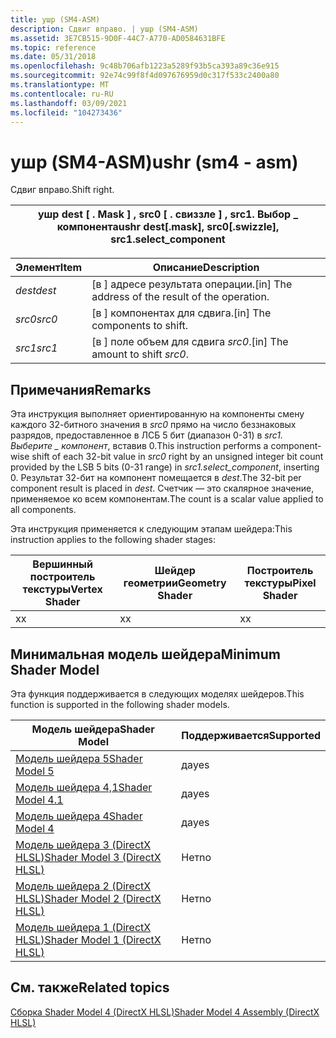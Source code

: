 ```yaml
---
title: ушр (SM4-ASM)
description: Сдвиг вправо. | ушр (SM4-ASM)
ms.assetid: 3E7CB515-9D0F-44C7-A770-AD0584631BFE
ms.topic: reference
ms.date: 05/31/2018
ms.openlocfilehash: 9c48b706afb1223a5289f93b5ca393a89c36e915
ms.sourcegitcommit: 92e74c99f8f4d097676959d0c317f533c2400a80
ms.translationtype: MT
ms.contentlocale: ru-RU
ms.lasthandoff: 03/09/2021
ms.locfileid: "104273436"
---
```

# <a name="ushr-sm4---asm"></a><span data-ttu-id="fdbb6-104">ушр (SM4-ASM)</span><span class="sxs-lookup"><span data-stu-id="fdbb6-104">ushr (sm4 - asm)</span></span>

<span data-ttu-id="fdbb6-105">Сдвиг вправо.</span><span class="sxs-lookup"><span data-stu-id="fdbb6-105">Shift right.</span></span>



| <span data-ttu-id="fdbb6-106">ушр dest \[ . Mask \] , src0 \[ . свиззле \] , src1. Выбор \_ компонента</span><span class="sxs-lookup"><span data-stu-id="fdbb6-106">ushr dest\[.mask\], src0\[.swizzle\], src1.select\_component</span></span> |
|--------------------------------------------------------------|



 



| <span data-ttu-id="fdbb6-107">Элемент</span><span class="sxs-lookup"><span data-stu-id="fdbb6-107">Item</span></span>                                                            | <span data-ttu-id="fdbb6-108">Описание</span><span class="sxs-lookup"><span data-stu-id="fdbb6-108">Description</span></span>                                                   |
|-----------------------------------------------------------------|---------------------------------------------------------------|
| <span data-ttu-id="fdbb6-109"><span id="dest"></span><span id="DEST"></span>*dest*</span><span class="sxs-lookup"><span data-stu-id="fdbb6-109"><span id="dest"></span><span id="DEST"></span>*dest*</span></span><br/> | <span data-ttu-id="fdbb6-110">\[в \] адресе результата операции.</span><span class="sxs-lookup"><span data-stu-id="fdbb6-110">\[in\] The address of the result of the operation.</span></span><br/> |
| <span data-ttu-id="fdbb6-111"><span id="src0"></span><span id="SRC0"></span>*src0*</span><span class="sxs-lookup"><span data-stu-id="fdbb6-111"><span id="src0"></span><span id="SRC0"></span>*src0*</span></span><br/> | <span data-ttu-id="fdbb6-112">\[в \] компонентах для сдвига.</span><span class="sxs-lookup"><span data-stu-id="fdbb6-112">\[in\] The components to shift.</span></span><br/>                    |
| <span data-ttu-id="fdbb6-113"><span id="src1"></span><span id="SRC1"></span>*src1*</span><span class="sxs-lookup"><span data-stu-id="fdbb6-113"><span id="src1"></span><span id="SRC1"></span>*src1*</span></span><br/> | <span data-ttu-id="fdbb6-114">\[в \] поле объем для сдвига *src0*.</span><span class="sxs-lookup"><span data-stu-id="fdbb6-114">\[in\] The amount to shift *src0*.</span></span><br/>                 |



 

## <a name="remarks"></a><span data-ttu-id="fdbb6-115">Примечания</span><span class="sxs-lookup"><span data-stu-id="fdbb6-115">Remarks</span></span>

<span data-ttu-id="fdbb6-116">Эта инструкция выполняет ориентированную на компоненты смену каждого 32-битного значения в *src0* прямо на число беззнаковых разрядов, предоставленное в ЛСБ 5 бит (диапазон 0-31) в *src1. Выберите \_ компонент*, вставив 0.</span><span class="sxs-lookup"><span data-stu-id="fdbb6-116">This instruction performs a component-wise shift of each 32-bit value in *src0* right by an unsigned integer bit count provided by the LSB 5 bits (0-31 range) in *src1.select\_component*, inserting 0.</span></span> <span data-ttu-id="fdbb6-117">Результат 32-бит на компонент помещается в *dest*.</span><span class="sxs-lookup"><span data-stu-id="fdbb6-117">The 32-bit per component result is placed in *dest*.</span></span> <span data-ttu-id="fdbb6-118">Счетчик — это скалярное значение, применяемое ко всем компонентам.</span><span class="sxs-lookup"><span data-stu-id="fdbb6-118">The count is a scalar value applied to all components.</span></span>

<span data-ttu-id="fdbb6-119">Эта инструкция применяется к следующим этапам шейдера:</span><span class="sxs-lookup"><span data-stu-id="fdbb6-119">This instruction applies to the following shader stages:</span></span>



| <span data-ttu-id="fdbb6-120">Вершинный построитель текстуры</span><span class="sxs-lookup"><span data-stu-id="fdbb6-120">Vertex Shader</span></span> | <span data-ttu-id="fdbb6-121">Шейдер геометрии</span><span class="sxs-lookup"><span data-stu-id="fdbb6-121">Geometry Shader</span></span> | <span data-ttu-id="fdbb6-122">Построитель текстуры</span><span class="sxs-lookup"><span data-stu-id="fdbb6-122">Pixel Shader</span></span> |
|---------------|-----------------|--------------|
| <span data-ttu-id="fdbb6-123">x</span><span class="sxs-lookup"><span data-stu-id="fdbb6-123">x</span></span>             | <span data-ttu-id="fdbb6-124">x</span><span class="sxs-lookup"><span data-stu-id="fdbb6-124">x</span></span>               | <span data-ttu-id="fdbb6-125">x</span><span class="sxs-lookup"><span data-stu-id="fdbb6-125">x</span></span>            |



 

## <a name="minimum-shader-model"></a><span data-ttu-id="fdbb6-126">Минимальная модель шейдера</span><span class="sxs-lookup"><span data-stu-id="fdbb6-126">Minimum Shader Model</span></span>

<span data-ttu-id="fdbb6-127">Эта функция поддерживается в следующих моделях шейдеров.</span><span class="sxs-lookup"><span data-stu-id="fdbb6-127">This function is supported in the following shader models.</span></span>



| <span data-ttu-id="fdbb6-128">Модель шейдера</span><span class="sxs-lookup"><span data-stu-id="fdbb6-128">Shader Model</span></span>                                              | <span data-ttu-id="fdbb6-129">Поддерживается</span><span class="sxs-lookup"><span data-stu-id="fdbb6-129">Supported</span></span> |
|-----------------------------------------------------------|-----------|
| [<span data-ttu-id="fdbb6-130">Модель шейдера 5</span><span class="sxs-lookup"><span data-stu-id="fdbb6-130">Shader Model 5</span></span>](d3d11-graphics-reference-sm5.md)        | <span data-ttu-id="fdbb6-131">да</span><span class="sxs-lookup"><span data-stu-id="fdbb6-131">yes</span></span>       |
| [<span data-ttu-id="fdbb6-132">Модель шейдера 4,1</span><span class="sxs-lookup"><span data-stu-id="fdbb6-132">Shader Model 4.1</span></span>](dx-graphics-hlsl-sm4.md)              | <span data-ttu-id="fdbb6-133">да</span><span class="sxs-lookup"><span data-stu-id="fdbb6-133">yes</span></span>       |
| [<span data-ttu-id="fdbb6-134">Модель шейдера 4</span><span class="sxs-lookup"><span data-stu-id="fdbb6-134">Shader Model 4</span></span>](dx-graphics-hlsl-sm4.md)                | <span data-ttu-id="fdbb6-135">да</span><span class="sxs-lookup"><span data-stu-id="fdbb6-135">yes</span></span>       |
| [<span data-ttu-id="fdbb6-136">Модель шейдера 3 (DirectX HLSL)</span><span class="sxs-lookup"><span data-stu-id="fdbb6-136">Shader Model 3 (DirectX HLSL)</span></span>](dx-graphics-hlsl-sm3.md) | <span data-ttu-id="fdbb6-137">Нет</span><span class="sxs-lookup"><span data-stu-id="fdbb6-137">no</span></span>        |
| [<span data-ttu-id="fdbb6-138">Модель шейдера 2 (DirectX HLSL)</span><span class="sxs-lookup"><span data-stu-id="fdbb6-138">Shader Model 2 (DirectX HLSL)</span></span>](dx-graphics-hlsl-sm2.md) | <span data-ttu-id="fdbb6-139">Нет</span><span class="sxs-lookup"><span data-stu-id="fdbb6-139">no</span></span>        |
| [<span data-ttu-id="fdbb6-140">Модель шейдера 1 (DirectX HLSL)</span><span class="sxs-lookup"><span data-stu-id="fdbb6-140">Shader Model 1 (DirectX HLSL)</span></span>](dx-graphics-hlsl-sm1.md) | <span data-ttu-id="fdbb6-141">Нет</span><span class="sxs-lookup"><span data-stu-id="fdbb6-141">no</span></span>        |



 

## <a name="related-topics"></a><span data-ttu-id="fdbb6-142">См. также</span><span class="sxs-lookup"><span data-stu-id="fdbb6-142">Related topics</span></span>

<dl> <dt>

[<span data-ttu-id="fdbb6-143">Сборка Shader Model 4 (DirectX HLSL)</span><span class="sxs-lookup"><span data-stu-id="fdbb6-143">Shader Model 4 Assembly (DirectX HLSL)</span></span>](dx-graphics-hlsl-sm4-asm.md)
</dt> </dl>

 

 





